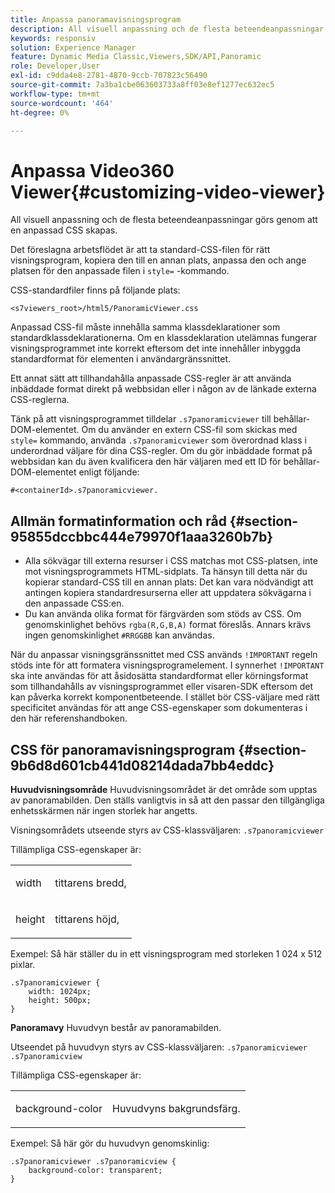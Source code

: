 ```yaml
---
title: Anpassa panoramavisningsprogram
description: All visuell anpassning och de flesta beteendeanpassningar för panoramavyn görs genom att en anpassad CSS skapas.
keywords: responsiv
solution: Experience Manager
feature: Dynamic Media Classic,Viewers,SDK/API,Panoramic
role: Developer,User
exl-id: c9dda4e8-2781-4870-9ccb-707823c56490
source-git-commit: 7a3ba1cbe063603733a8ff03e8ef1277ec632ec5
workflow-type: tm+mt
source-wordcount: '464'
ht-degree: 0%

---
```


# Anpassa Video360 Viewer{#customizing-video-viewer}

All visuell anpassning och de flesta beteendeanpassningar görs genom att en anpassad CSS skapas.

Det föreslagna arbetsflödet är att ta standard-CSS-filen för rätt visningsprogram, kopiera den till en annan plats, anpassa den och ange platsen för den anpassade filen i `style=` -kommando.

CSS-standardfiler finns på följande plats:

`<s7viewers_root>/html5/PanoramicViewer.css`

Anpassad CSS-fil måste innehålla samma klassdeklarationer som standardklassdeklarationerna. Om en klassdeklaration utelämnas fungerar visningsprogrammet inte korrekt eftersom det inte innehåller inbyggda standardformat för elementen i användargränssnittet.

Ett annat sätt att tillhandahålla anpassade CSS-regler är att använda inbäddade format direkt på webbsidan eller i någon av de länkade externa CSS-reglerna.

Tänk på att visningsprogrammet tilldelar `.s7panoramicviewer` till behållar-DOM-elementet. Om du använder en extern CSS-fil som skickas med `style=` kommando, använda `.s7panoramicviewer` som överordnad klass i underordnad väljare för dina CSS-regler. Om du gör inbäddade format på webbsidan kan du även kvalificera den här väljaren med ett ID för behållar-DOM-elementet enligt följande:

`#<containerId>.s7panoramicviewer.`


## Allmän formatinformation och råd {#section-95855dccbbc444e79970f1aaa3260b7b}

* Alla sökvägar till externa resurser i CSS matchas mot CSS-platsen, inte mot visningsprogrammets HTML-sidplats. Ta hänsyn till detta när du kopierar standard-CSS till en annan plats: Det kan vara nödvändigt att antingen kopiera standardresurserna eller att uppdatera sökvägarna i den anpassade CSS:en.
* Du kan använda olika format för färgvärden som stöds av CSS. Om genomskinlighet behövs `rgba(R,G,B,A)` format föreslås. Annars krävs ingen genomskinlighet `#RRGGBB` kan användas.

När du anpassar visningsgränssnittet med CSS används `!IMPORTANT` regeln stöds inte för att formatera visningsprogramelement. I synnerhet `!IMPORTANT` ska inte användas för att åsidosätta standardformat eller körningsformat som tillhandahålls av visningsprogrammet eller visaren-SDK eftersom det kan påverka korrekt komponentbeteende. I stället bör CSS-väljare med rätt specificitet användas för att ange CSS-egenskaper som dokumenteras i den här referenshandboken.

## CSS för panoramavisningsprogram {#section-9b6d8d601cb441d08214dada7bb4eddc}

**Huvudvisningsområde**
Huvudvisningsområdet är det område som upptas av panoramabilden.  Den ställs vanligtvis in så att den passar den tillgängliga enhetsskärmen när ingen storlek har angetts.

Visningsområdets utseende styrs av CSS-klassväljaren:
`.s7panoramicviewer`

Tillämpliga CSS-egenskaper är:

<table id="table_panA68A403DB93A6D597461A573"> 
 <tbody> 
  <tr> 
   <td colname="col1"> <p> <span class="codeph"> width </span> </p> </td> 
   <td colname="col2"> <p> <span class="codeph"> tittarens bredd, </span> </p> </td> 
  </tr> 
  <tr> 
   <td colname="col1"> <p> <span class="codeph"> height </span> </p> </td> 
   <td colname="col2"> <p> <span class="codeph"> tittarens höjd, </span> </p> </td> 
  </tr> 
 </tbody> 
</table>

Exempel: Så här ställer du in ett visningsprogram med storleken 1 024 x 512 pixlar.

```
.s7panoramicviewer {
	width: 1024px;
	height: 500px;	
}
```

**Panoramavy**
Huvudvyn består av panoramabilden.

Utseendet på huvudvyn styrs av CSS-klassväljaren:
`.s7panoramicviewer .s7panoramicview`

Tillämpliga CSS-egenskaper är:
<table id="table_pann68A403DB93A6D597461A573"> 
 <tbody> 
  <tr> 
   <td colname="col1"> <p> <span class="codeph"> background-color </span> </p> </td> 
   <td colname="col2"> <p> <span class="codeph"> Huvudvyns bakgrundsfärg. </span> </p> </td> 
  </tr> 
 </tbody> 
</table>

Exempel: Så här gör du huvudvyn genomskinlig:

```
.s7panoramicviewer .s7panoramicview {
	background-color: transparent;
}
```
